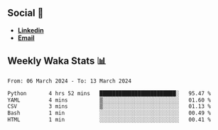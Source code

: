 ## Social 🔗

- [**Linkedin**](https://www.linkedin.com/in/trevorward001/)
- **<a href="mailto:trevorward001@gmail.com">Email<a>**

## Weekly Waka Stats 📊
<!--START_SECTION:waka-->

```txt
From: 06 March 2024 - To: 13 March 2024

Python       4 hrs 52 mins   ████████████████████████░   95.47 %
YAML         4 mins          ▒░░░░░░░░░░░░░░░░░░░░░░░░   01.60 %
CSV          3 mins          ▒░░░░░░░░░░░░░░░░░░░░░░░░   01.13 %
Bash         1 min           ░░░░░░░░░░░░░░░░░░░░░░░░░   00.49 %
HTML         1 min           ░░░░░░░░░░░░░░░░░░░░░░░░░   00.41 %
```

<!--END_SECTION:waka-->

<!--

Here are some ideas to get you started:

- 🔭 I’m currently working on (way to add branches committed on)
- 🌱 I’m currently learning Web Frameworks and Machine Learning! (Lisp, JS (react & angular), Python, and __)
- 💬 Ask me about ...
- 📫 How to reach me: 
- 😄 Pronouns: He/Him/His
- ⚡ Fun fact: ...

that-recsys-lab
-->
